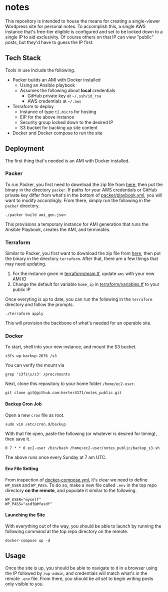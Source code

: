 # notes
This repository is intended to house the means for creating a single-viewer Wordpress site for personal notes.  To accomplish this, a single AWS instance that's free-tier eligible is configured and set to be locked down to a single IP to aid exclusivity.  Of course others on that IP can view "public" posts, but they'd have to guess the IP first.

## Tech Stack
Tools in use include the following.
* Packer builds an AMI with Docker installed
  * Using an Ansible playbook
  * Assumes the following about **local** credentials
    * GitHub private key at `~/.ssh/id_rsa`
    * AWS credentials at `~/.aws`
* Terraform to deploy
  * Instance of type `t2.micro` for hosting
  * EIP for the above instance
  * Security group locked down to the desired IP
  * S3 bucket for backing up site content
* Docker and Docker compose to run the site

## Deployment
The first thing that's needed is an AMI with Docker installed.

### Packer
To run Packer, you first need to download the zip file from [here](https://www.packer.io/downloads), then put the binary in the directory `packer`.  If paths for your AWS credentials or GitHub private key differ from what's in the bottom of [packer/playbook.yml](packer/playbook.yml), you will want to modify accordingly.  From there, simply run the following in the `packer` directory.
```
./packer build ami_gen.json
```

This provisions a temporary instance for AMI generation that runs the Ansible Playbook, creates the AMI, and terminates.

### Terraform
Similar to Packer, you first want to download the zip file from [here](https://www.terraform.io/downloads.html), then put the binary in the directory `terraform`.  After that, there are a few things that may need updating.

1. For the instance given in [terraform/main.tf](terraform/main.tf), update `ami` with your new AMI ID
1. Change the default for variable `home_ip` in [terraform/variables.tf](terraform/variables.tf) to your public IP

Once everyting is up to date, you can run the following in the `terraform` directory and follow the prompts.
```
./terraform apply
```
This will provision the backbone of what's needed for an operable site.

### Docker
To start, shell into your new instance, and mount the S3 bucket.
```
s3fs wp-backup-2676 /s3
```
You can verify the mount via
```
grep 's3fs\s/s3' /proc/mounts
```

Next, clone this repository to your home folder `/home/ec2-user`.
```
git clone git@github.com:herter4171/notes_public.git
```
#### Backup Cron Job
Open a new `cron` file as root.
```
sudo vim /etc/cron.d/backup
```
With that file open, paste the following (or whatever is desired for timing), then save it.
```
0 7 * * 0 ec2-user /bin/bash /home/ec2-user/notes_public/backup_s3.sh
```
The above runs once every Sunday at 7 am UTC.

#### Env File Setting
From inspection of [docker-compose.yml](docker-compose.yml), it's clear we need to define `WP_USER` and `WP_PASS`.  To do so, make a new file called `.env` in the top repo directory **on the remote**, and populate it similar to the following.
```
WP_USER="myself"
WP_PASS="asdf@#fasdf"
```

#### Launching the Site
With everything out of the way, you should be able to launch by running the following command at the top repo directory on the remote.
```
docker-compose up -d
```

## Usage
Once the site is up, you should be able to navigate to it in a browser using the IP followed by `/wp-admin`, and credentials will match what's in the remote `.env` file.  From there, you should be all set to begin writing posts only visible to you.